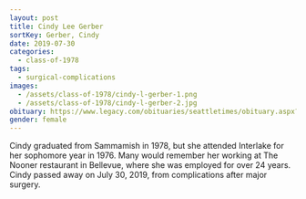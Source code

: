 ```yaml
---
layout: post
title: Cindy Lee Gerber
sortKey: Gerber, Cindy
date: 2019-07-30
categories:
  - class-of-1978
tags:
  - surgical-complications
images:
  - /assets/class-of-1978/cindy-l-gerber-1.png
  - /assets/class-of-1978/cindy-l-gerber-2.jpg
obituary: https://www.legacy.com/obituaries/seattletimes/obituary.aspx?n=cindy-lee-gerber&pid=193731407
gender: female
---
```

Cindy graduated from Sammamish in 1978, but she attended Interlake for her sophomore year in 1976. Many would remember her working at The Nooner restaurant in Bellevue, where she was employed for over 24 years. Cindy passed away on July 30, 2019, from complications after major surgery.
